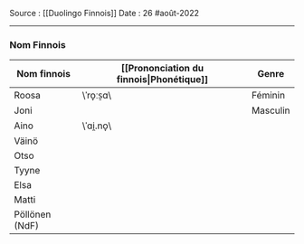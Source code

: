 Source : [[Duolingo Finnois]]
Date : 26 #août-2022
***
### Nom Finnois
| Nom finnois    | [[Prononciation du finnois\|Phonétique]] | Genre    |
| -------------- | ---------------------------------------- | -------- |
| Roosa          | \ˈro̞ːs̠ɑ\                               | Féminin  |
| Joni           |                                          | Masculin |
| Aino           | \ˈɑi̯.no̞\                               |          |
| Väinö          |                                          |          |
| Otso           |                                          |          |
| Tyyne          |                                          |          |
| Elsa           |                                          |          |
| Matti          |                                          |          |
| Pöllönen (NdF) |                                          |          |